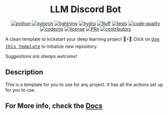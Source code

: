 <center>

# LLM Discord Bot

[![python](https://img.shields.io/badge/-Python_3.8_%7C_3.9_%7C_3.10-blue?logo=python&logoColor=white)](https://github.com/pre-commit/pre-commit)
[![pytorch](https://img.shields.io/badge/PyTorch_2.0+-ee4c2c?logo=pytorch&logoColor=white)](https://pytorch.org/get-started/locally/)
[![lightning](https://img.shields.io/badge/-Lightning_2.0+-792ee5?logo=pytorchlightning&logoColor=white)](https://pytorchlightning.ai/)
[![hydra](https://img.shields.io/badge/Config-Hydra_1.3-89b8cd)](https://hydra.cc/)
[![Ruff](https://img.shields.io/endpoint?url=https://raw.githubusercontent.com/astral-sh/ruff/main/assets/badge/v2.json)](https://github.com/astral-sh/ruff)
[![tests](https://github.com/Mai0313/llm_discord_bot/actions/workflows/test.yml/badge.svg)](https://github.com/Mai0313/llm_discord_bot/actions/workflows/test.yml)
[![code-quality](https://github.com/Mai0313/llm_discord_bot/actions/workflows/code-quality-check.yml/badge.svg)](https://github.com/Mai0313/llm_discord_bot/actions/workflows/code-quality-check.yml)
[![codecov](https://codecov.io/gh/Mai0313/llm_discord_bot/branch/master/graph/badge.svg)](https://codecov.io/gh/Mai0313/llm_discord_bot)
[![license](https://img.shields.io/badge/License-MIT-green.svg?labelColor=gray)](https://github.com/Mai0313/llm_discord_bot/tree/master?tab=License-1-ov-file)
[![PRs](https://img.shields.io/badge/PRs-welcome-brightgreen.svg)](https://github.com/Mai0313/llm_discord_bot/pulls)
[![contributors](https://img.shields.io/github/contributors/Mai0313/llm_discord_bot.svg)](https://github.com/Mai0313/llm_discord_bot/graphs/contributors)

</center>

A clean template to kickstart your deep learning project 🚀⚡🔥
Click on [<kbd>Use this template</kbd>](https://github.com/Mai0313/llm_discord_bot/generate) to initialize new repository.

_Suggestions are always welcome!_

## Description

This is a template for you to use for any project. It has all the actions set up for you to use.

## For More info, check the [Docs](https://mai0313.github.io/llm_discord_bot/)
